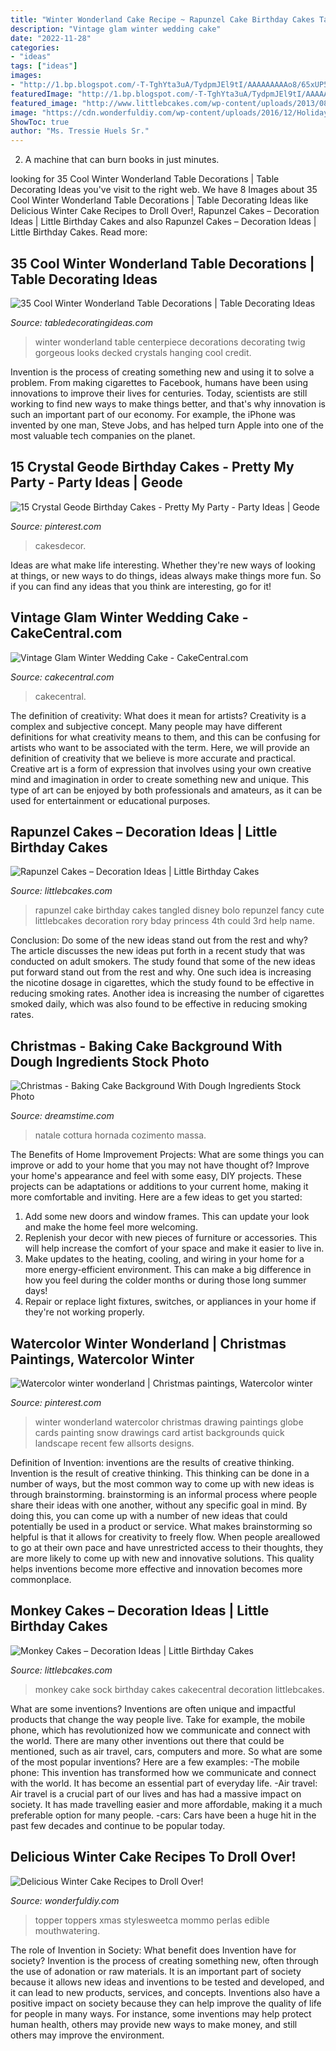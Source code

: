 ```yaml
---
title: "Winter Wonderland Cake Recipe ~ Rapunzel Cake Birthday Cakes Tangled Disney Bolo Repunzel Fancy Cute Littlebcakes Decoration Rory Bday Princess 4th Could 3rd Help Name"
description: "Vintage glam winter wedding cake"
date: "2022-11-28"
categories:
- "ideas"
tags: ["ideas"]
images:
- "http://1.bp.blogspot.com/-T-TghYta3uA/TydpmJEl9tI/AAAAAAAAAo8/65xUP5mccAU/s1600/IMG_0521.JPG"
featuredImage: "http://1.bp.blogspot.com/-T-TghYta3uA/TydpmJEl9tI/AAAAAAAAAo8/65xUP5mccAU/s1600/IMG_0521.JPG"
featured_image: "http://www.littlebcakes.com/wp-content/uploads/2013/08/Sock-Monkey-Cake.jpg"
image: "https://cdn.wonderfuldiy.com/wp-content/uploads/2016/12/Holiday-winter-wonderland-cake.jpg"
ShowToc: true
author: "Ms. Tressie Huels Sr."
---
```



2. A machine that can burn books in just minutes.

	

		
looking for 35 Cool Winter Wonderland Table Decorations | Table Decorating Ideas you've visit to the right web. We have 8 Images about 35 Cool Winter Wonderland Table Decorations | Table Decorating Ideas like Delicious Winter Cake Recipes to Droll Over!, Rapunzel Cakes – Decoration Ideas | Little Birthday Cakes and also Rapunzel Cakes – Decoration Ideas | Little Birthday Cakes. Read more:
		
    
## 35 Cool Winter Wonderland Table Decorations | Table Decorating Ideas

<img loading=lazy src="http://1.bp.blogspot.com/-T-TghYta3uA/TydpmJEl9tI/AAAAAAAAAo8/65xUP5mccAU/s1600/IMG_0521.JPG" onerror="this.onerror=null;this.src='https://tse3.mm.bing.net/th?id=OIP.Bd-ahJIdsnbNCgn8F5Yq0wHaJ6&amp;pid=15.1';" alt="35 Cool Winter Wonderland Table Decorations | Table Decorating Ideas">

_Source: tabledecoratingideas.com_

>winter wonderland table centerpiece decorations decorating twig gorgeous looks decked crystals hanging cool credit. 

	

Invention is the process of creating something new and using it to solve a problem. From making cigarettes to Facebook, humans have been using innovations to improve their lives for centuries. Today, scientists are still working to find new ways to make things better, and that's why innovation is such an important part of our economy. For example, the iPhone was invented by one man, Steve Jobs, and has helped turn Apple into one of the most valuable tech companies on the planet.

    
## 15 Crystal Geode Birthday Cakes - Pretty My Party - Party Ideas | Geode

<img loading=lazy src="https://i.pinimg.com/736x/79/5c/dd/795cddbcbddd03e560345c1d6cd6192d.jpg" onerror="this.onerror=null;this.src='https://tse1.mm.bing.net/th?id=OIP.wgsaZlS_JIVzCzJ7DqQ1jAHaLH&amp;pid=15.1';" alt="15 Crystal Geode Birthday Cakes - Pretty My Party - Party Ideas | Geode">

_Source: pinterest.com_

>cakesdecor. 

	

Ideas are what make life interesting. Whether they're new ways of looking at things, or new ways to do things, ideas always make things more fun. So if you can find any ideas that you think are interesting, go for it!

    
## Vintage Glam Winter Wedding Cake - CakeCentral.com

<img loading=lazy src="https://cdn001.cakecentral.com/gallery/2015/03/900_731246ccFW_vintage-glam-winter-wedding-cake.jpg" onerror="this.onerror=null;this.src='https://tse1.mm.bing.net/th?id=OIP.K_PYLLyXb8OC4wZxXE3H0wHaNK&amp;pid=15.1';" alt="Vintage Glam Winter Wedding Cake - CakeCentral.com">

_Source: cakecentral.com_

>cakecentral. 

	

The definition of creativity: What does it mean for artists?
Creativity is a complex and subjective concept. Many people may have different definitions for what creativity means to them, and this can be confusing for artists who want to be associated with the term. Here, we will provide an definition of creativity that we believe is more accurate and practical. Creative art is a form of expression that involves using your own creative mind and imagination in order to create something new and unique. This type of art can be enjoyed by both professionals and amateurs, as it can be used for entertainment or educational purposes.

    
## Rapunzel Cakes – Decoration Ideas | Little Birthday Cakes

<img loading=lazy src="http://www.littlebcakes.com/wp-content/uploads/2013/08/Rapunzel-Cakes.jpg" onerror="this.onerror=null;this.src='https://tse2.mm.bing.net/th?id=OIP.lkv30_yrQuSNxYihLhAUywHaJ4&amp;pid=15.1';" alt="Rapunzel Cakes – Decoration Ideas | Little Birthday Cakes">

_Source: littlebcakes.com_

>rapunzel cake birthday cakes tangled disney bolo repunzel fancy cute littlebcakes decoration rory bday princess 4th could 3rd help name. 

	

Conclusion: Do some of the new ideas stand out from the rest and why?
The article discusses the new ideas put forth in a recent study that was conducted on adult smokers. The study found that some of the new ideas put forward stand out from the rest and why. One such idea is increasing the nicotine dosage in cigarettes, which the study found to be effective in reducing smoking rates. Another idea is increasing the number of cigarettes smoked daily, which was also found to be effective in reducing smoking rates.

    
## Christmas - Baking Cake Background With Dough Ingredients Stock Photo

<img loading=lazy src="https://thumbs.dreamstime.com/z/christmas-baking-cake-background-dough-ingredients-old-sheet-paper-decorations-around-vintage-planked-wood-table-44790493.jpg" onerror="this.onerror=null;this.src='https://tse1.mm.bing.net/th?id=OIP.16DCewE4EY-aGl1vV0V3xgHaJ9&amp;pid=15.1';" alt="Christmas - Baking Cake Background With Dough Ingredients Stock Photo">

_Source: dreamstime.com_

>natale cottura hornada cozimento massa. 

	

The Benefits of Home Improvement Projects: What are some things you can improve or add to your home that you may not have thought of?
Improve your home's appearance and feel with some easy, DIY projects. These projects can be adaptations or additions to your current home, making it more comfortable and inviting. Here are a few ideas to get you started: 
1. Add some new doors and window frames. This can update your look and make the home feel more welcoming. 
2. Replenish your decor with new pieces of furniture or accessories. This will help increase the comfort of your space and make it easier to live in. 
3. Make updates to the heating, cooling, and wiring in your home for a more energy-efficient environment. This can make a big difference in how you feel during the colder months or during those long summer days! 
4. Repair or replace light fixtures, switches, or appliances in your home if they're not working properly.

    
## Watercolor Winter Wonderland | Christmas Paintings, Watercolor Winter

<img loading=lazy src="https://i.pinimg.com/736x/de/4c/c4/de4cc4121e499fb8ef98bb3305e8e457--christmas-drawing-christmas-paintings.jpg" onerror="this.onerror=null;this.src='https://tse1.mm.bing.net/th?id=OIP.UCsXc4vfrsVRPahG-F1_-AHaJ8&amp;pid=15.1';" alt="Watercolor winter wonderland | Christmas paintings, Watercolor winter">

_Source: pinterest.com_

>winter wonderland watercolor christmas drawing paintings globe cards painting snow drawings card artist backgrounds quick landscape recent few allsorts designs. 

	

Definition of Invention: inventions are the results of creative thinking.
Invention is the result of creative thinking. This thinking can be done in a number of ways, but the most common way to come up with new ideas is through brainstorming. brainstorming is an informal process where people share their ideas with one another, without any specific goal in mind. By doing this, you can come up with a number of new ideas that could potentially be used in a product or service.
What makes brainstorming so helpful is that it allows for creativity to freely flow. When people areallowed to go at their own pace and have unrestricted access to their thoughts, they are more likely to come up with new and innovative solutions. This quality helps inventions become more effective and innovation becomes more commonplace.

    
## Monkey Cakes – Decoration Ideas | Little Birthday Cakes

<img loading=lazy src="http://www.littlebcakes.com/wp-content/uploads/2013/08/Sock-Monkey-Cake.jpg" onerror="this.onerror=null;this.src='https://tse2.mm.bing.net/th?id=OIP.yBJeq1sxCBuKb5BevZclHwHaKU&amp;pid=15.1';" alt="Monkey Cakes – Decoration Ideas | Little Birthday Cakes">

_Source: littlebcakes.com_

>monkey cake sock birthday cakes cakecentral decoration littlebcakes. 

	

What are some inventions?
Inventions are often unique and impactful products that change the way people live. Take for example, the mobile phone, which has revolutionized how we communicate and connect with the world. There are many other inventions out there that could be mentioned, such as air travel, cars, computers and more. So what are some of the most popular inventions? Here are a few examples: 
-The mobile phone: This invention has transformed how we communicate and connect with the world. It has become an essential part of everyday life. 
-Air travel: Air travel is a crucial part of our lives and has had a massive impact on society. It has made travelling easier and more affordable, making it a much preferable option for many people. 
-cars: Cars have been a huge hit in the past few decades and continue to be popular today.

    
## Delicious Winter Cake Recipes To Droll Over!

<img loading=lazy src="https://cdn.wonderfuldiy.com/wp-content/uploads/2016/12/Holiday-winter-wonderland-cake.jpg" onerror="this.onerror=null;this.src='https://tse3.mm.bing.net/th?id=OIP.NxDRgqX1vg0v57pKxTY1UAHaKX&amp;pid=15.1';" alt="Delicious Winter Cake Recipes to Droll Over!">

_Source: wonderfuldiy.com_

>topper toppers xmas stylesweetca mommo perlas edible mouthwatering. 

	

The role of Invention in Society: What benefit does Invention have for society?
Invention is the process of creating something new, often through the use of adonation or raw materials. It is an important part of society because it allows new ideas and inventions to be tested and developed, and it can lead to new products, services, and concepts. Inventions also have a positive impact on society because they can help improve the quality of life for people in many ways. For instance, some inventions may help protect human health, others may provide new ways to make money, and still others may improve the environment.


